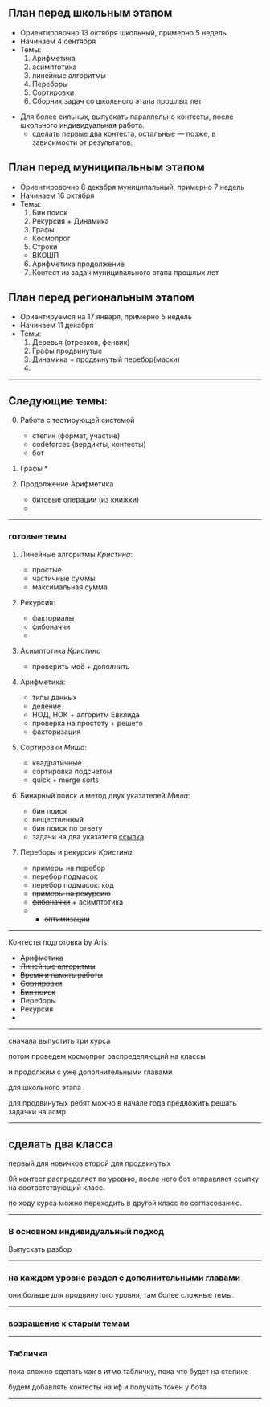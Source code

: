 ## План перед школьным этапом

<!-- возможно сначала не разделять на группы, или пусть все решают все, но еще выпустить параллельно контест для продвинутых и кто хочет решает -->

* Ориентировочно $13$ октября школьный, примерно $5$ недель
* Начинаем $4$ сентября
* Темы:
    1. Арифметика
    2. асимптотика
    3. линейные алгоритмы
    4. Переборы
    5. Сортировки
    6. Сборник задач со школьного этапа прошлых лет
<!-- выпускаем контест и конспект в воскресенье до следующего, затем сменяем на новый -->

* Для более сильных, выпускать параллельно контесты, после школьного индивидуальная работа.
    * сделать первые два контеста, остальные &mdash; позже, в зависимости от результатов.


## План перед муниципальным этапом
* Ориентировочно $8$ декабря муниципальный, примерно $7$ недель
* Начинаем $16$ октября
* Темы:
    1. Бин поиск
    2. Рекурсия + Динамика
    4. Графы
    * Космопрог
    5. Строки
    * ВКОШП
    6. Арифметика продолжение
    7. Контест из задач муниципального этапа прошлых лет


## План перед региональным этапом
* Ориентируемся на $17$ января, примерно $5$ недель
* Начинаем $11$ декабря
* Темы:
    1. Деревья (отрезков, фенвик)
    2. Графы продвинутые
    3. Динамика + продвинутый перебор(маски)
    4. 

***

## Следующие темы:
0. Работа с тестирующей системой
    * степик (формат, участие)
    * codeforces (вердикты, контесты)
    * бот 
1. Графы
    * 

2. Продолжение Арифметика
    * битовые операции (из книжки)
    * 



***
### готовые темы

1. Линейные алгоритмы *Кристина*:
    * простые
    * частичные суммы 
    * максимальная сумма

2. Рекурсия: 
    * факториалы
    * фибоначчи
    * 
    
3. Асимптотика *Кристина*
    * проверить моё + дополнить


4. Арифметика:
    * типы данных
    * деление
    * НОД, НОК + алгоритм Евклида
    * проверка на простоту + решето
    * факторизация

5. Сортировки *Миша*:
    * квадратичные
    * сортировка подсчетом
    * quick + merge sorts
    
6. Бинарный поиск и метод двух указателей *Миша*:
    * бин поиск
    * вещественный
    * бин поиск по ответу
    * задачи на два указателя [ссылка](https://algorithmica.org/tg/mergesort)

7. Переборы и рекурсия *Кристина*:
    * примеры на перебор
    * перебор подмасок
    * перебор подмасок: код
    * ~~примеры на рекурсию~~
    * ~~фибоначчи~~ + асимптотика
    * + ~~оптимизации~~
 

***

Контесты подготовка by Aris:

+ ~~Арифметика~~
+ ~~Линейные алгоритмы~~
+ ~~Время и память работы~~
+ ~~Сортировки~~
+ ~~Бин поиск~~
+ Переборы
+ Рекурсия
+ 

***

сначала выпустить три курса

потом проведем космопрог распределяющий на классы

и продолжим с уже дополнительными главами

для школьного этапа

для продвинутых ребят можно в начале года предложить решать задачки на асмр

***

## сделать два класса

первый для новичков
второй для продвинутых

$0$й контест распределяет по уровню, после него бот отправляет ссылку на соответствующий класс.

по ходу курса можно переходить в другой класс по согласованию. 

*** 

### В основном индивидуальный подход

Выпускать разбор 


***

### на каждом уровне раздел с дополнительными главами

они больше для продвинутого уровня, там более сложные темы. 


***

### возращение к старым темам

*** 

### Табличка

пока сложно сделать как в итмо табличку, пока что будет на степике

будем добавлять контесты на кф и получать токен у бота

*** 

